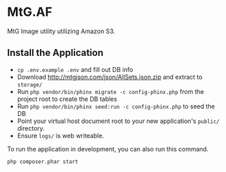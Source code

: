 # MtG.AF

MtG Image utility utilizing Amazon S3.

## Install the Application

* `cp .env.example .env` and fill out DB info
* Download <http://mtgjson.com/json/AllSets.json.zip> and extract to `storage/`
* Run `php vendor/bin/phinx migrate -c config-phinx.php` from the project root to create the DB tables
* Run `php vendor/bin/phinx seed:run -c config-phinx.php` to seed the DB
* Point your virtual host document root to your new application's `public/` directory.
* Ensure `logs/` is web writeable.

To run the application in development, you can also run this command. 

	php composer.phar start